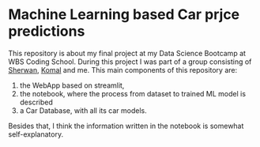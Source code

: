 # Machine Learning based Car prjce predictions

This repository is about my final project at my Data Science Bootcamp at WBS Coding School. During this project I was part of a group consisting of [Sherwan](https://github.com/sherwan-m), [Komal](https://github.com/daisy1509) and me. This main components of this repository are:

1. the WebApp based on streamlit, 
2. the notebook, where the process from dataset to trained ML model is described
3. a Car Database, with all its car models. 


Besides that, I think the information written in the notebook is somewhat self-explanatory.
